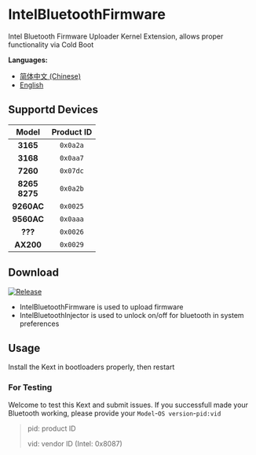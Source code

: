 # IntelBluetoothFirmware

Intel Bluetooth Firmware Uploader Kernel Extension, allows proper functionality via Cold Boot

**Languages:**

- [简体中文 (Chinese)](/README.md)
- [English](/.github/README-En.md)

## Supportd Devices

|        Model        | Product ID |
| :----------------: | :--------: |
|      **3165**      |  `0x0a2a`  |
|      **3168**      |  `0x0aa7`  |
|      **7260**      |  `0x07dc`  |
| **8265<br/> 8275** |  `0x0a2b`  |
|     **9260AC**     |  `0x0025`  |
|     **9560AC**     |  `0x0aaa`  |
|      **???**       |  `0x0026`  |
|     **AX200**      |  `0x0029`  |

## Download

[![Release](https://img.shields.io/github/v/release/zxystd/IntelBluetoothFirmware)](https://github.com/zxystd/IntelBluetoothFirmware/releases/latest)

- IntelBluetoothFirmware is used to upload firmware
- IntelBluetoothInjector is used to unlock on/off for bluetooth in system preferences

## Usage

Install the Kext in bootloaders properly, then restart

### For Testing

Welcome to test this Kext and submit issues. If you successfull made your Bluetooth working, please provide your `Model`-`OS version`-`pid:vid`

> pid: product ID
>
> vid: vendor ID (Intel: 0x8087)
